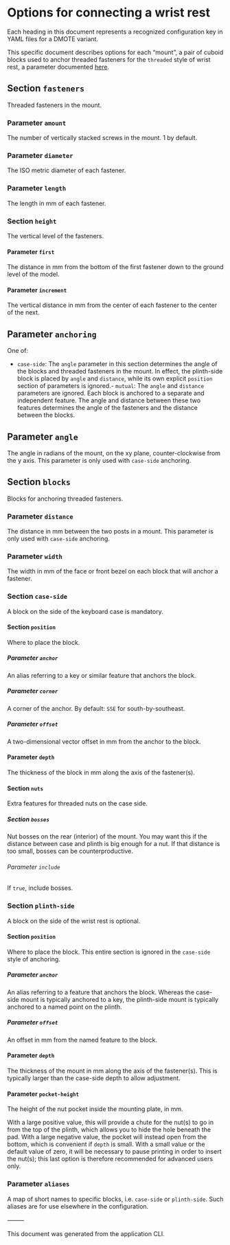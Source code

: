 # Options for connecting a wrist rest

Each heading in this document represents a recognized configuration key in YAML files for a DMOTE variant.

This specific document describes options for each “mount”, a pair of cuboid blocks used to anchor threaded fasteners for the `threaded` style of wrist rest, a parameter documented [here](options-main.md).

## Section `fasteners`

Threaded fasteners in the mount.

### Parameter `amount`

The number of vertically stacked screws in the mount. 1 by default.

### Parameter `diameter`

The ISO metric diameter of each fastener.

### Parameter `length`

The length in mm of each fastener.

### Section `height`

The vertical level of the fasteners.

#### Parameter `first`

The distance in mm from the bottom of the first fastener down to the ground level of the model.

#### Parameter `increment`

The vertical distance in mm from the center of each fastener to the center of the next.

## Parameter `anchoring`

One of:

- `case-side`: The `angle` parameter in this section determines the angle of the blocks and threaded fasteners in the mount. In effect, the plinth-side block is placed by `angle` and `distance`, while its own explicit `position` section of parameters is ignored.- `mutual`: The `angle` and `distance` parameters are ignored. Each block is anchored to a separate and independent feature. The angle and distance between these two features determines the angle of the fasteners and the distance between the blocks.

## Parameter `angle`

The angle in radians of the mount, on the xy plane, counter-clockwise from the y axis. This parameter is only used with `case-side` anchoring.

## Section `blocks`

Blocks for anchoring threaded fasteners.

### Parameter `distance`

The distance in mm between the two posts in a mount. This parameter is only used with `case-side` anchoring.

### Parameter `width`

The width in mm of the face or front bezel on each block that will anchor a fastener.

### Section `case-side`

A block on the side of the keyboard case is mandatory.

#### Section `position`

Where to place the block.

##### Parameter `anchor`

An alias referring to a key or similar feature that anchors the block.

##### Parameter `corner`

A corner of the anchor. By default: `SSE` for south-by-southeast.

##### Parameter `offset`

A two-dimensional vector offset in mm from the anchor to the block.

#### Parameter `depth`

The thickness of the block in mm along the axis of the fastener(s).

#### Section `nuts`

Extra features for threaded nuts on the case side.

##### Section `bosses`

Nut bosses on the rear (interior) of the mount. You may want this if the distance between case and plinth is big enough for a nut. If that distance is too small, bosses can be counterproductive.

###### Parameter `include`

If `true`, include bosses.

### Section `plinth-side`

A block on the side of the wrist rest is optional.

#### Section `position`

Where to place the block. This entire section is ignored in the `case-side` style of anchoring.

##### Parameter `anchor`

An alias referring to a feature that anchors the block. Whereas the case-side mount is typically anchored to a key, the plinth-side mount is typically anchored to a named point on the plinth.

##### Parameter `offset`

An offset in mm from the named feature to the block.

#### Parameter `depth`

The thickness of the mount in mm along the axis of the fastener(s). This is typically larger than the case-side depth to allow adjustment.

#### Parameter `pocket-height`

The height of the nut pocket inside the mounting plate, in mm.

With a large positive value, this will provide a chute for the nut(s) to go in from the top of the plinth, which allows you to hide the hole beneath the pad. With a large negative value, the pocket will instead open from the bottom, which is convenient if `depth` is small. With a small value or the default value of zero, it will be necessary to pause printing in order to insert the nut(s); this last option is therefore recommended for advanced users only.

### Parameter `aliases`

A map of short names to specific blocks, i.e. `case-side` or `plinth-side`. Such aliases are for use elsewhere in the configuration.

⸻

This document was generated from the application CLI.
